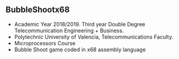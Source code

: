 ## BubbleShootx68
- Academic Year 2018/2019. Third year Double Degree Telecommunication Engineering + Business. 
- Polytechnic University of Valencia, Telecommunications Faculty.
- Microprocessors Course
- Bubble Shoot game coded in x68 assembly language
